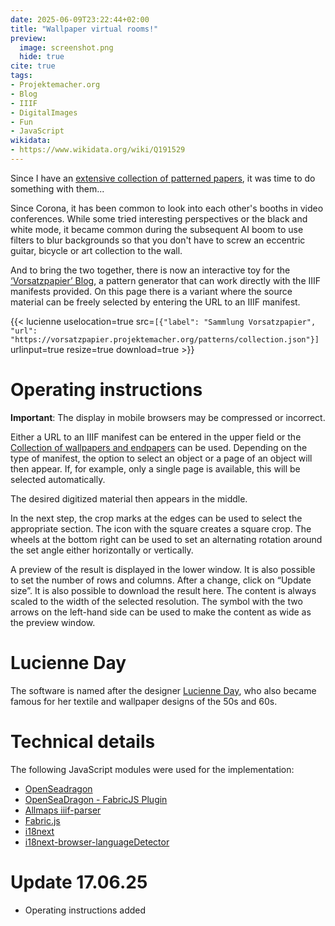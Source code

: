 ```yaml
---
date: 2025-06-09T23:22:44+02:00
title: "Wallpaper virtual rooms!"
preview:
  image: screenshot.png
  hide: true
cite: true
tags:
- Projektemacher.org
- Blog
- IIIF
- DigitalImages
- Fun
- JavaScript
wikidata:
- https://www.wikidata.org/wiki/Q191529
---
```


Since I have an [extensive collection of patterned papers](https://vorsatzpapier.projektemacher.org/patterns/), it was time to do something with them...

<!--more-->
Since Corona, it has been common to look into each other's booths in video conferences. While some tried interesting perspectives or the black and white mode, it became common during the subsequent AI boom to use filters to blur backgrounds so that you don't have to screw an eccentric guitar, bicycle or art collection to the wall.

And to bring the two together, there is now an interactive toy for the [‘Vorsatzpapier’ Blog](https://vorsatzpapier.projektemacher.org/generator/), a pattern generator that can work directly with the IIIF manifests provided. On this page there is a variant where the source material can be freely selected by entering the URL to an IIIF manifest.

{{< lucienne uselocation=true src=`[{"label": "Sammlung Vorsatzpapier", "url": "https://vorsatzpapier.projektemacher.org/patterns/collection.json"}]` urlinput=true resize=true download=true >}}

# Operating instructions

**Important**: The display in mobile browsers may be compressed or incorrect.

Either a URL to an IIIF manifest can be entered in the upper field or the [Collection of wallpapers and endpapers](https://vorsatzpapier.projektemacher.org/patterns/) can be used. Depending on the type of manifest, the option to select an object or a page of an object will then appear. If, for example, only a single page is available, this will be selected automatically.

The desired digitized material then appears in the middle.

In the next step, the crop marks at the edges can be used to select the appropriate section. The icon with the square creates a square crop. The wheels at the bottom right can be used to set an alternating rotation around the set angle either horizontally or vertically.

A preview of the result is displayed in the lower window. It is also possible to set the number of rows and columns. After a change, click on “Update size”. It is also possible to download the result here. The content is always scaled to the width of the selected resolution. The symbol with the two arrows on the left-hand side can be used to make the content as wide as the preview window.

# Lucienne Day

The software is named after the designer [Lucienne Day](https://en.wikipedia.org/wiki/Lucienne_Day), who also became famous for her textile and wallpaper designs of the 50s and 60s.

# Technical details

The following JavaScript modules were used for the implementation:
* [OpenSeadragon](https://openseadragon.github.io/)
* [OpenSeaDragon - FabricJS Plugin](https://github.com/brunoocastro/openseadragon-fabric)
* [Allmaps iiif-parser](https://allmaps.org/)
* [Fabric.js](https://fabricjs.com/)
* [i18next](https://www.i18next.com/)
* [i18next-browser-languageDetector](https://github.com/i18next/i18next-browser-languageDetector)

# Update 17.06.25

* Operating instructions added
